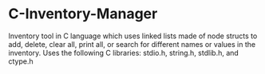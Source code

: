 # C-Inventory-Manager

Inventory tool in C language which uses linked lists made of node structs to add, delete, clear all, print all, or search for different names or values in the inventory.
Uses the following C libraries: stdio.h, string.h, stdlib.h, and ctype.h
